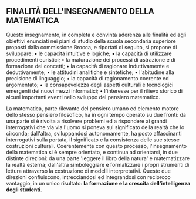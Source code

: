 ## FINALITÀ DELL'INSEGNAMENTO DELLA MATEMATICA

Questo insegnamento, in completa e convinta aderenza alle finalità ed agli obiettivi enunciati nei piani di studio della scuola secondaria superiore proposti dalla commissione Brocca, e riportati di seguito, si propone di sviluppare: 
• le capacità intuitive e logiche; 
• la capacità di utilizzare procedimenti euristici; 
• la maturazione dei processi di astrazione e di formazione dei concetti; 
• la capacità di ragionare induttivamente e deduttivamente; 
• le attitudini analitiche e sintetiche; 
• l'abitudine alla precisione di linguaggio; 
• la capacità di ragionamento coerente ed argomentato; 
• la consapevolezza degli aspetti culturali e tecnologici emergenti dei nuovi mezzi informatici; 
• l'interesse per il rilievo storico di alcuni importanti eventi nello sviluppo del pensiero matematico. 

La matematica, parte rilevante del pensiero umano ed elemento motore dello stesso pensiero filosofico, ha in ogni tempo operato su due fronti: da una parte si è rivolta a risolvere problemi ed a rispondere ai grandi interrogativi che via via l'uomo si poneva sul significato della realtà che lo circonda; dall'altra, sviluppandosi autonomamente, ha posto affascinanti interrogativi sulla portata, il significato e la consistenza delle sue stesse costruzioni culturali. 
Coerentemente con questo processo, l'insegnamento della matematica si è sempre orientato, e continua ad orientarsi, in due distinte direzioni: da una parte 'leggere il libro della natura' e matematizzare la realtà esterna; dall'altra simboleggiare e formalizzare i propri strumenti di lettura attraverso la costruzione di modelli interpretativi. Queste due direzioni confluiscono, intrecciandosi ed integrandosi con reciproco vantaggio, in un unico risultato: **la formazione e la crescita dell'intelligenza degli studenti**. 
